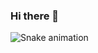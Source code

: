 ### Hi there 👋

<!--


Here are some ideas to get you started:

- 🌱 I’m currently learning Machine Learning and Python
-->

![Snake animation](https://github.com/seu-usuário-aqui/seu-usuário-aqui/blob/output/github-contribution-grid-snake.svg)
